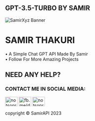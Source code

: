 ## GPT-3.5-TURBO BY SAMIR
![SamirXyz Banner](https://i.imgur.com/O7M1bqn.jpg)

# SAMIR THAKURI

• A Simple Chat GPT API Made By Samir <br />
• Follow For More Amazing Projects <br/>

## NEED ANY HELP?
<h3 align="left"> CONTACT ME IN SOCIAL MEDIA:</h3>
<p align="left">
<a href="https://twitter.com/notsopreety" target="blank"><img align="center" src="https://raw.githubusercontent.com/rahuldkjain/github-profile-readme-generator/master/src/images/icons/Social/twitter.svg" alt="notsopreety" height="30" width="40" /></a>
<a href="https://fb.com/dev.samir.xyz" target="blank"><img align="center" src="https://raw.githubusercontent.com/rahuldkjain/github-profile-readme-generator/master/src/images/icons/Social/facebook.svg" alt="fb.me/dev.samir.xyz" height="30" width="40" /></a>
<a href="https://instagram.com/notsopreetyy" target="blank"><img align="center" src="https://raw.githubusercontent.com/rahuldkjain/github-profile-readme-generator/master/src/images/icons/Social/instagram.svg" alt="notsopreetyy" height="30" width="40" /></a>
</p>

copyright © SamirAPI 2023
